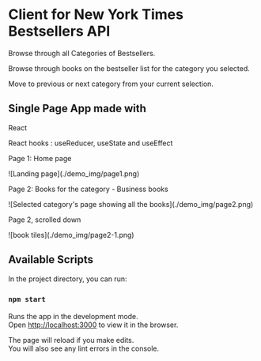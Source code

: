 <h1>Client for New York Times Bestsellers API</h1>

<p>Browse through all Categories of Bestsellers.</p>
<p>Browse through books on the bestseller list for the category you selected.</p>
<p>Move to previous or next category from your current selection.</p>

<h2>Single Page App made with</h2>
<p>React</p>
<p>React hooks : useReducer, useState and useEffect</p>

<p>Page 1: Home page</p>
![Landing page](./demo_img/page1.png)

<p>Page 2: Books for the category - Business books</p>
![Selected category's page showing all the books](./demo_img/page2.png)

<p>Page 2, scrolled down</p>
![book tiles](./demo_img/page2-1.png)



## Available Scripts

In the project directory, you can run:

### `npm start`

Runs the app in the development mode.\
Open [http://localhost:3000](http://localhost:3000) to view it in the browser.

The page will reload if you make edits.\
You will also see any lint errors in the console.
